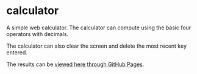 # calculator

A simple web calculator. The calculator can compute using the basic four operators with decimals.

The calculator can also clear the screen and delete the most recent key entered.

The results can be <a href="https://jhjacobson.github.io/calculator/">viewed here through GitHub Pages</a>.